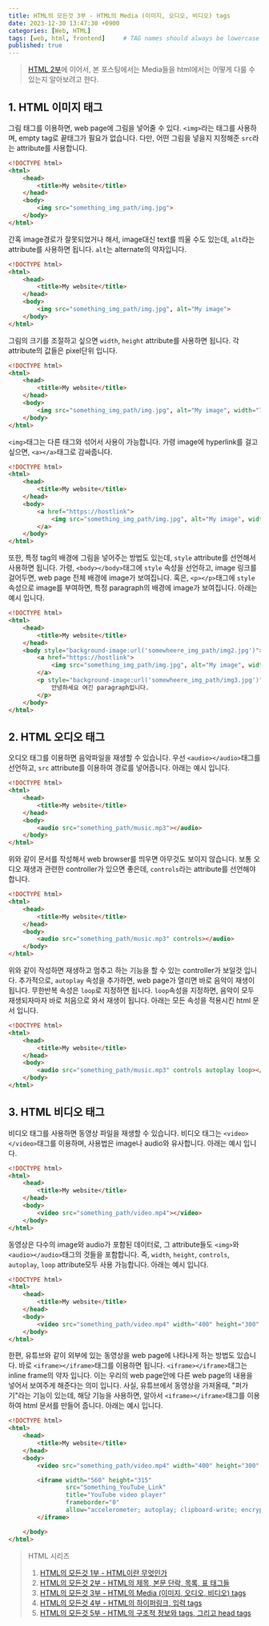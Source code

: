 ```yaml
---
title: HTML의 모든것 3부 - HTML의 Media (이미지, 오디오, 비디오) tags
date: 2023-12-30 13:47:30 +0900
categories: [Web, HTML]
tags: [web, html, frontend]     # TAG names should always be lowercase
published: true
---
```


> [HTML 2부](https://code-wanderlust.github.io/posts/HTML의-모든것-2부-HTML-내용-tags/)에 이어서, 본 포스팅에서는 Media들을 html에서는 어떻게 다룰 수 있는지 알아보려고 한다. 

## 1. HTML 이미지 태그
그림 태그를 이용하면, web page에 그림을 넣어줄 수 있다. ```<img>```라는 태그를 사용하며, empty tag로 끝태그가 필요가 없습니다. 
다만, 어떤 그림을 넣을지 지정해준 ```src```라는 attribute를 사용합니다. 

```html
<!DOCTYPE html>
<html>
    <head>
        <title>My website</title>
    </head>
    <body>
        <img src="something_img_path/img.jpg">
    </body>
</html>
```

간혹 image경로가 잘못되었거나 해서, image대신 text를 띄울 수도 있는데, ```alt```라는 attribute를 사용하면 됩니다. 
```alt```는 alternate의 약자입니다. 

```html
<!DOCTYPE html>
<html>
    <head>
        <title>My website</title>
    </head>
    <body>
        <img src="something_img_path/img.jpg", alt="My image">
    </body>
</html>
```

그림의 크기를 조절하고 싶으면 ```width```, ```height``` attribute를 사용하면 됩니다. 
각 attribute의 값들은 pixel단위 입니다. 

```html
<!DOCTYPE html>
<html>
    <head>
        <title>My website</title>
    </head>
    <body>
        <img src="something_img_path/img.jpg", alt="My image", width="70", height="100">
    </body>
</html>
```

```<img>```태그는 다른 태그와 섞어서 사용이 가능합니다. 가령 image에 hyperlink를 걸고 싶으면, ```<a></a>```태그로 감싸줍니다. 

```html
<!DOCTYPE html>
<html>
    <head>
        <title>My website</title>
    </head>
    <body>
        <a href="https://hostlink">
            <img src="something_img_path/img.jpg", alt="My image", width="70", height="100">
        </a>
    </body>
</html>
```

또한, 특정 tag의 배경에 그림을 넣어주는 방법도 있는데, ```style``` attribute를 선언해서 사용하면 됩니다.
가령, ```<body></body>```태그에 ```style``` 속성을 선언하고, image 링크를 걸어두면, web page 전체 배경에 image가 보여집니다. 
혹은, ```<p></p>```태그에 ```style``` 속성으로 image를 부여하면, 특정 paragraph의 배경에 image가 보여집니다. 
아래는 예시 입니다. 

```html
<!DOCTYPE html>
<html>
    <head>
        <title>My website</title>
    </head>
    <body style="background-image:url('somewheere_img_path/img2.jpg')">
        <a href="https://hostlink">
            <img src="something_img_path/img.jpg", alt="My image", width="70", height="100">
        </a>
        <p style="background-image:url('somewheere_img_path/img3.jpg')">
            안녕하세요 여긴 paragraph입니다. 
        </p>
    </body>
</html>
```

## 2. HTML 오디오 태그
오디오 태그를 이용하면 음악파일을 재생할 수 있습니다. 우선 ```<audio></audio>```태그를 선언하고, ```src``` attribute를 이용하여 경로를 넣어줍니다. 
아래는 예시 입니다. 

```html
<!DOCTYPE html>
<html>
    <head>
        <title>My website</title>
    </head>
    <body>
        <audio src="something_path/music.mp3"></audio>
    </body>
</html>
```

위와 같이 문서를 작성해서 web browser를 띄우면 아무것도 보이지 않습니다. 
보통 오디오 재생과 관련한 controller가 있으면 좋은데, ```controls```라는 attribute를 선언해야 합니다. 

```html
<!DOCTYPE html>
<html>
    <head>
        <title>My website</title>
    </head>
    <body>
        <audio src="something_path/music.mp3" controls></audio>
    </body>
</html>
```

위와 같이 작성하면 재생하고 멈추고 하는 기능을 할 수 있는 controller가 보일것 입니다. 
추가적으로, ```autoplay``` 속성을 추가하면, web page가 열리면 바로 음악이 재생이 됩니다. 
무한반복 속성은 ```loop```로 지정하면 됩니다. ```loop```속성을 지정하면, 음악이 모두 재생되자마자 바로 처음으로 와서 재생이 됩니다. 
아래는 모든 속성을 적용시킨 html 문서 입니다. 

```html
<!DOCTYPE html>
<html>
    <head>
        <title>My website</title>
    </head>
    <body>
        <audio src="something_path/music.mp3" controls autoplay loop></audio>
    </body>
</html>
```

## 3. HTML 비디오 태그
비디오 태그를 사용하면 동영상 파일을 재생할 수 있습니다. 비디오 태그는 ```<video></video>```태그를 이용하며, 사용법은 image나 audio와 유사합니다. 
아래는 예시 입니다. 

```html
<!DOCTYPE html>
<html>
    <head>
        <title>My website</title>
    </head>
    <body>
        <video src="something_path/video.mp4"></video>
    </body>
</html>
```

동영상은 다수의 image와 audio가 포함된 데이터로, 그 attribute들도 ```<img>```와 ```<audio></audio>```태그의 것들을 포함합니다. 
즉, ```width```, ```height```, ```controls```, ```autoplay```, ```loop``` attribute모두 사용 가능합니다. 
아래는 예시 입니다. 

```html
<!DOCTYPE html>
<html>
    <head>
        <title>My website</title>
    </head>
    <body>
        <video src="something_path/video.mp4" width="400" height="300" controls, autoplay loop></video>
    </body>
</html>
```

한편, 유튜브와 같이 외부에 있는 동영상을 web page에 나타나게 하는 방법도 있습니다. 
바로 ```<iframe></iframe>```태그를 이용하면 됩니다. ```<iframe></iframe>```태그는 inline frame의 약자 입니다. 
이는 우리의 web page안에 다른 web page의 내용을 넣어서 보여주게 해준다는 의미 입니다. 
사실, 유튜브에서 동영상을 가져올때, "퍼가기"라는 기능이 있는데, 해당 기능을 사용하면, 알아서 ```<iframe></iframe>```태그를 이용하여 html 문서를 만들어 줍니다. 
아래는 예시 입니다. 

```html
<!DOCTYPE html>
<html>
    <head>
        <title>My website</title>
    </head>
    <body>
        <video src="something_path/video.mp4" width="400" height="300" controls, autoplay loop></video>

        <iframe width="560" height="315" 
                src="Something_YouTube_Link" 
                title="YouTube video player" 
                frameborder="0" 
                allow="accelerometer; autoplay; clipboard-write; encrypted-media; gyroscope; picture-in-picture; web-share" allowfullscreen>
        </iframe>

    </body>
</html>
```


> HTML 시리즈
> 1. [HTML의 모든것 1부 - HTML이란 무엇인가](https://code-wanderlust.github.io/posts/HTML의-모든것-1부-HTML이란-무엇인가/)
> 2. [HTML의 모든것 2부 - HTML의 제목, 본문 단락, 목록, 표 태그들](https://code-wanderlust.github.io/posts/HTML의-모든것-2부-HTML-내용-tags/)
> 3. [HTML의 모든것 3부 - HTML의 Media (이미지, 오디오, 비디오) tags](https://code-wanderlust.github.io/posts/HTML의-모든것-3부-HTML의-Media-(이미지,-오디오,-비디오)-tags/)
> 4. [HTML의 모든것 4부 - HTML의 하이퍼링크, 입력 tags](https://code-wanderlust.github.io/posts/HTML의-모든것-4부-HTML의-하이퍼링크,-입력-tags/)
> 5. [HTML의 모든것 5부 - HTML의 구조적 정보와 tags, 그리고 head tags](https://code-wanderlust.github.io/posts/HTML의-모든것-5부-HTML의-구조적-정보와-tags,-그리고-head-tags/)